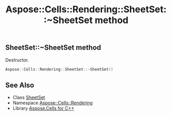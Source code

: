 ﻿---
title: Aspose::Cells::Rendering::SheetSet::~SheetSet method
linktitle: ~SheetSet
second_title: Aspose.Cells for C++ API Reference
description: 'Aspose::Cells::Rendering::SheetSet::~SheetSet method. Destructor in C++.'
type: docs
weight: 200
url: /cpp/aspose.cells.rendering/sheetset/~sheetset/
---
## SheetSet::~SheetSet method


Destructor.

```cpp
Aspose::Cells::Rendering::SheetSet::~SheetSet()
```

## See Also

* Class [SheetSet](../)
* Namespace [Aspose::Cells::Rendering](../../)
* Library [Aspose.Cells for C++](../../../)
